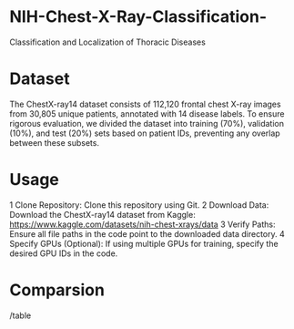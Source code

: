 # NIH-Chest-X-Ray-Classification-
Classification and Localization of Thoracic Diseases

# Dataset
The ChestX-ray14 dataset consists of 112,120 frontal chest X-ray images from 30,805 unique patients, annotated with 14 disease labels. To ensure rigorous evaluation, we divided the dataset into training (70%), validation (10%), and test (20%) sets based on patient IDs, preventing any overlap between these subsets.

# Usage
1 Clone Repository: Clone this repository using Git.
2 Download Data: Download the ChestX-ray14 dataset from Kaggle:
 https://www.kaggle.com/datasets/nih-chest-xrays/data
3 Verify Paths: Ensure all file paths in the code point to the downloaded data directory.
4 Specify GPUs (Optional): If using multiple GPUs for training, specify the desired GPU IDs in the code.
# Comparsion
/table

